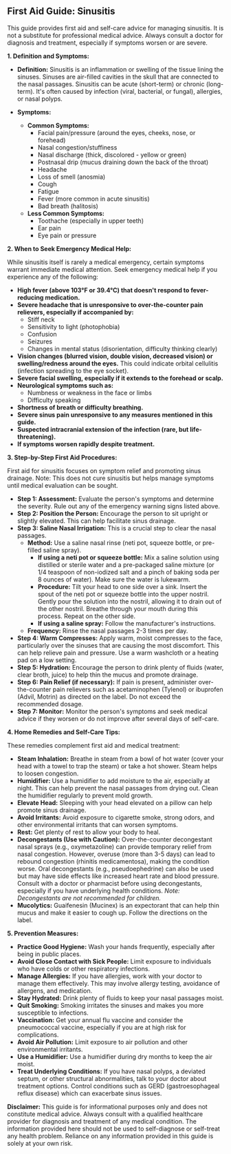 ## First Aid Guide: Sinusitis

This guide provides first aid and self-care advice for managing sinusitis. It is not a substitute for professional medical advice. Always consult a doctor for diagnosis and treatment, especially if symptoms worsen or are severe.

**1. Definition and Symptoms:**

*   **Definition:** Sinusitis is an inflammation or swelling of the tissue lining the sinuses. Sinuses are air-filled cavities in the skull that are connected to the nasal passages. Sinusitis can be acute (short-term) or chronic (long-term).  It's often caused by infection (viral, bacterial, or fungal), allergies, or nasal polyps.

*   **Symptoms:**
    *   **Common Symptoms:**
        *   Facial pain/pressure (around the eyes, cheeks, nose, or forehead)
        *   Nasal congestion/stuffiness
        *   Nasal discharge (thick, discolored - yellow or green)
        *   Postnasal drip (mucus draining down the back of the throat)
        *   Headache
        *   Loss of smell (anosmia)
        *   Cough
        *   Fatigue
        *   Fever (more common in acute sinusitis)
        *   Bad breath (halitosis)
    *   **Less Common Symptoms:**
        *   Toothache (especially in upper teeth)
        *   Ear pain
        *   Eye pain or pressure

**2. When to Seek Emergency Medical Help:**

While sinusitis itself is rarely a medical emergency, certain symptoms warrant immediate medical attention.  Seek emergency medical help if you experience any of the following:

*   **High fever (above 103°F or 39.4°C) that doesn't respond to fever-reducing medication.**
*   **Severe headache that is unresponsive to over-the-counter pain relievers, especially if accompanied by:**
    *   Stiff neck
    *   Sensitivity to light (photophobia)
    *   Confusion
    *   Seizures
    *   Changes in mental status (disorientation, difficulty thinking clearly)
*   **Vision changes (blurred vision, double vision, decreased vision) or swelling/redness around the eyes.** This could indicate orbital cellulitis (infection spreading to the eye socket).
*   **Severe facial swelling, especially if it extends to the forehead or scalp.**
*   **Neurological symptoms such as:**
    *   Numbness or weakness in the face or limbs
    *   Difficulty speaking
*   **Shortness of breath or difficulty breathing.**
*   **Severe sinus pain unresponsive to any measures mentioned in this guide.**
*   **Suspected intracranial extension of the infection (rare, but life-threatening).**
*   **If symptoms worsen rapidly despite treatment.**

**3. Step-by-Step First Aid Procedures:**

First aid for sinusitis focuses on symptom relief and promoting sinus drainage. Note: This does not cure sinusitis but helps manage symptoms until medical evaluation can be sought.

*   **Step 1: Assessment:**  Evaluate the person's symptoms and determine the severity. Rule out any of the emergency warning signs listed above.
*   **Step 2: Position the Person:** Encourage the person to sit upright or slightly elevated. This can help facilitate sinus drainage.
*   **Step 3: Saline Nasal Irrigation:**  This is a crucial step to clear the nasal passages.
    *   **Method:** Use a saline nasal rinse (neti pot, squeeze bottle, or pre-filled saline spray).
        *   **If using a neti pot or squeeze bottle:** Mix a saline solution using distilled or sterile water and a pre-packaged saline mixture (or 1/4 teaspoon of non-iodized salt and a pinch of baking soda per 8 ounces of water).  Make sure the water is lukewarm.
        *   **Procedure:** Tilt your head to one side over a sink. Insert the spout of the neti pot or squeeze bottle into the upper nostril. Gently pour the solution into the nostril, allowing it to drain out of the other nostril. Breathe through your mouth during this process.  Repeat on the other side.
        *   **If using a saline spray:** Follow the manufacturer's instructions.
    *   **Frequency:** Rinse the nasal passages 2-3 times per day.
*   **Step 4: Warm Compresses:** Apply warm, moist compresses to the face, particularly over the sinuses that are causing the most discomfort. This can help relieve pain and pressure.  Use a warm washcloth or a heating pad on a low setting.
*   **Step 5: Hydration:**  Encourage the person to drink plenty of fluids (water, clear broth, juice) to help thin the mucus and promote drainage.
*   **Step 6: Pain Relief (if necessary):**  If pain is present, administer over-the-counter pain relievers such as acetaminophen (Tylenol) or ibuprofen (Advil, Motrin) as directed on the label.  Do not exceed the recommended dosage.
*   **Step 7: Monitor:**  Monitor the person's symptoms and seek medical advice if they worsen or do not improve after several days of self-care.

**4. Home Remedies and Self-Care Tips:**

These remedies complement first aid and medical treatment:

*   **Steam Inhalation:** Breathe in steam from a bowl of hot water (cover your head with a towel to trap the steam) or take a hot shower. Steam helps to loosen congestion.
*   **Humidifier:** Use a humidifier to add moisture to the air, especially at night. This can help prevent the nasal passages from drying out.  Clean the humidifier regularly to prevent mold growth.
*   **Elevate Head:** Sleeping with your head elevated on a pillow can help promote sinus drainage.
*   **Avoid Irritants:** Avoid exposure to cigarette smoke, strong odors, and other environmental irritants that can worsen symptoms.
*   **Rest:** Get plenty of rest to allow your body to heal.
*   **Decongestants (Use with Caution):** Over-the-counter decongestant nasal sprays (e.g., oxymetazoline) can provide temporary relief from nasal congestion.  However, overuse (more than 3-5 days) can lead to rebound congestion (rhinitis medicamentosa), making the condition worse.  Oral decongestants (e.g., pseudoephedrine) can also be used but may have side effects like increased heart rate and blood pressure.  Consult with a doctor or pharmacist before using decongestants, especially if you have underlying health conditions. *Note: Decongestants are not recommended for children.*
*   **Mucolytics:** Guaifenesin (Mucinex) is an expectorant that can help thin mucus and make it easier to cough up.  Follow the directions on the label.

**5. Prevention Measures:**

*   **Practice Good Hygiene:** Wash your hands frequently, especially after being in public places.
*   **Avoid Close Contact with Sick People:** Limit exposure to individuals who have colds or other respiratory infections.
*   **Manage Allergies:** If you have allergies, work with your doctor to manage them effectively. This may involve allergy testing, avoidance of allergens, and medication.
*   **Stay Hydrated:** Drink plenty of fluids to keep your nasal passages moist.
*   **Quit Smoking:** Smoking irritates the sinuses and makes you more susceptible to infections.
*   **Vaccination:** Get your annual flu vaccine and consider the pneumococcal vaccine, especially if you are at high risk for complications.
*   **Avoid Air Pollution:** Limit exposure to air pollution and other environmental irritants.
*   **Use a Humidifier:** Use a humidifier during dry months to keep the air moist.
*   **Treat Underlying Conditions:**  If you have nasal polyps, a deviated septum, or other structural abnormalities, talk to your doctor about treatment options.  Control conditions such as GERD (gastroesophageal reflux disease) which can exacerbate sinus issues.

**Disclaimer:** This guide is for informational purposes only and does not constitute medical advice. Always consult with a qualified healthcare provider for diagnosis and treatment of any medical condition. The information provided here should not be used to self-diagnose or self-treat any health problem. Reliance on any information provided in this guide is solely at your own risk.
